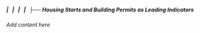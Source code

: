 ##### |   |   |   |   ├── Housing Starts and Building Permits as Leading Indicators

*Add content here*
